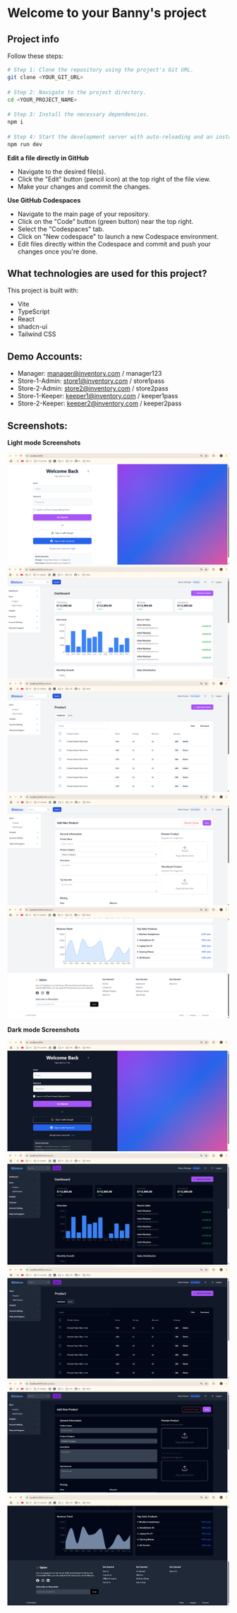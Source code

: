 # Welcome to your Banny's project

## Project info

Follow these steps:

```sh
# Step 1: Clone the repository using the project's Git URL.
git clone <YOUR_GIT_URL>

# Step 2: Navigate to the project directory.
cd <YOUR_PROJECT_NAME>

# Step 3: Install the necessary dependencies.
npm i

# Step 4: Start the development server with auto-reloading and an instant preview.
npm run dev
```

**Edit a file directly in GitHub**

- Navigate to the desired file(s).
- Click the "Edit" button (pencil icon) at the top right of the file view.
- Make your changes and commit the changes.

**Use GitHub Codespaces**

- Navigate to the main page of your repository.
- Click on the "Code" button (green button) near the top right.
- Select the "Codespaces" tab.
- Click on "New codespace" to launch a new Codespace environment.
- Edit files directly within the Codespace and commit and push your changes once you're done.

## What technologies are used for this project?

This project is built with:

- Vite
- TypeScript
- React
- shadcn-ui
- Tailwind CSS


## Demo Accounts:

- Manager: manager@inventory.com / manager123
- Store-1-Admin: store1@inventory.com / store1pass
- Store-2-Admin: store2@inventory.com / store2pass
- Store-1-Keeper: keeper1@inventory.com / keeper1pass
- Store-2-Keeper: keeper2@inventory.com / keeper2pass


## Screenshots:

**Light mode Screenshots**

![Login](public/img/Login-Light.png)
![Dashboard](public/img/Dashboard-Light.png)
![Products](public/img/Products-Light.png)
![Add Product](public/img/AddProduct-Light.png)
![Footer](public/img/Footer-Light.png)


**Dark mode Screenshots**

![Login](public/img/Login-Dark.png)
![Dashboard](public/img/Dashboard-Dark.png)
![Products](public/img/Products-Dark.png)
![Add Product](public/img/AddProduct-Dark.png)
![Footer](public/img/Footer-Dark.png)